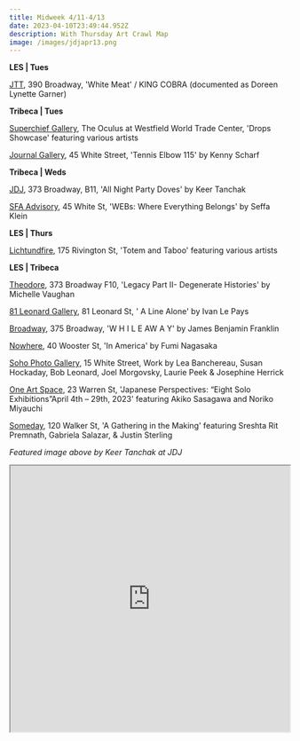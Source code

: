 ```yaml
---
title: Midweek 4/11-4/13
date: 2023-04-10T23:49:44.952Z
description: With Thursday Art Crawl Map
image: /images/jdjapr13.png
---
```

**L﻿ES | Tues**

[JTT](https://jttnyc.com/), 390 Broadway, 'White Meat' / KING COBRA (documented as Doreen Lynette Garner)

**T﻿ribeca | Tues**

[S﻿uperchief Gallery](https://www.instagram.com/superchiefgallerynft), The Oculus at Westfield World Trade Center, 'Drops Showcase' featuring various artists 

[Journal Gallery](https://www.thejournalinc.com/gallery/events/tennis-elbow-115-kenny-scharf), 45 White Street, 'Tennis Elbow 115' by Kenny Scharf

**T﻿ribeca | Weds**

[JDJ](https://jdj.world/projects/keer-tanchak/), 373 Broadway, B11, 'All Night Party Doves' by Keer Tanchak 

[SFA Advisory](https://viewingroom.sfa-advisory.com/viewing-room/seffa-klein#tab:thumbnails;tab-1:slideshow), 45 White St, 'WEBs: Where Everything Belongs' by Seffa Klein

**L﻿ES | Thurs**

[Lichtundfire](https://www.lichtundfire.com/), 175 Rivington St, 'Totem and Taboo' featuring various artists

**L﻿ES | Tribeca**

[Theodore](https://www.theodoreart.com/future), 373 Broadway F10, 'Legacy Part II- Degenerate Histories' by Michelle Vaughan 

[81 Leonard Gallery](https://81leonardgallery.com/ivanlepays_alinealone/), 81 Leonard St, ' A Line Alone' by Ivan Le Pays

[Broadway](https://www.broadwaygallery.nyc/exhibition/tbt/), 375 Broadway, 'W H I L E AW A Y' by James Benjamin Franklin

[Nowhere](https://www.nowhere-nyc.com/exhibitions/in-america), 40 Wooster St, 'In America' by Fumi Nagasaka

[Soho Photo Gallery](https://www.sohophoto.com/), 15 White Street, Work by Lea Banchereau, Susan Hockaday, Bob Leonard, Joel Morgovsky, Laurie Peek & Josephine Herrick 

[One Art Space](https://oneartspace.com/japanese-perspectives-eight-solo-exhibitionsapril-4th-29th-2023/), 23 Warren St, 'Japanese Perspectives: “Eight Solo Exhibitions”April 4th – 29th, 2023' featuring Akiko Sasagawa and Noriko Miyauchi

[Someday](https://somedaygallery.com/soon), 120 Walker St, 'A Gathering in the Making' featuring Sreshta Rit Premnath, Gabriela Salazar, & Justin Sterling

*F﻿eatured image above by Keer Tanchak at JDJ*

<iframe src="https://www.google.com/maps/d/u/3/embed?mid=1Lez8oSNy890A6wFbogkrrmbKVqf65rE&ehbc=2E312F" width="100%" height="480"></iframe>
